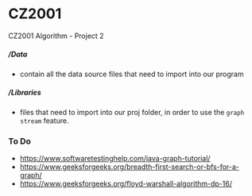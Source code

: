 # CZ2001
CZ2001 Algorithm - Project 2 



##### /Data
- contain all the data source files that need to import into our program


##### /Libraries
- files that need to import into our proj folder, in order to use the `graph stream` feature.







### To Do
- https://www.softwaretestinghelp.com/java-graph-tutorial/
- https://www.geeksforgeeks.org/breadth-first-search-or-bfs-for-a-graph/
- https://www.geeksforgeeks.org/floyd-warshall-algorithm-dp-16/





